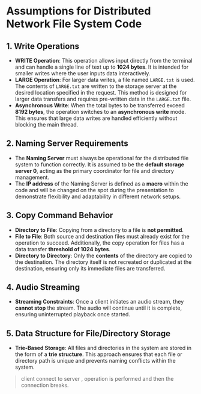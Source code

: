 # Assumptions for Distributed Network File System Code

## 1. Write Operations
- **WRITE Operation**: This operation allows input directly from the terminal and can handle a single line of text up to **1024 bytes**. It is intended for smaller writes where the user inputs data interactively.
- **LARGE Operation**: For larger data writes, a file named `LARGE.txt` is used. The contents of `LARGE.txt` are written to the storage server at the desired location specified in the request. This method is designed for larger data transfers and requires pre-written data in the `LARGE.txt` file.
- **Asynchronous Write**: When the total bytes to be transferred exceed **8192 bytes**, the operation switches to an **asynchronous write** mode. This ensures that large data writes are handled efficiently without blocking the main thread.

## 2. Naming Server Requirements
- The **Naming Server** must always be operational for the distributed file system to function correctly. It is assumed to be the **default storage server 0**, acting as the primary coordinator for file and directory management.
- The **IP address** of the Naming Server is defined as a **macro** within the code and will be changed on the spot during the presentation to demonstrate flexibility and adaptability in different network setups.

## 3. Copy Command Behavior
- **Directory to File**: Copying from a directory to a file is **not permitted**.
- **File to File**: Both source and destination files must already exist for the operation to succeed. Additionally, the copy operation for files has a data transfer **threshold of 1024 bytes**.
- **Directory to Directory**: Only the **contents** of the directory are copied to the destination. The directory itself is not recreated or duplicated at the destination, ensuring only its immediate files are transferred.

## 4. Audio Streaming
- **Streaming Constraints**: Once a client initiates an audio stream, they **cannot stop** the stream. The audio will continue until it is complete, ensuring uninterrupted playback once started.

## 5. Data Structure for File/Directory Storage
- **Trie-Based Storage**: All files and directories in the system are stored in the form of a **trie structure**. This approach ensures that each file or directory path is unique and prevents naming conflicts within the system.

> client connect to server , operation is performed and then the connection breaks.
